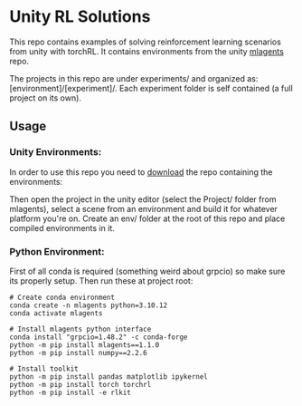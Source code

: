 # Unity RL Solutions
This repo contains examples of solving reinforcement learning scenarios from unity with torchRL. 
It contains environments from the unity [mlagents](https://github.com/Unity-Technologies/ml-agents) repo.

The projects in this repo are under experiments/ and organized as: [environment]/[experiment]/. 
Each experiment folder is self contained (a full project on its own). 

## **Usage**

### **Unity Environments**:

In order to use this repo you need to [download](https://docs.unity3d.com/Packages/com.unity.ml-agents@4.0/manual/Installation.html) the repo containing the environments:

Then open the project in the unity editor (select the Project/ folder from mlagents), select a scene from an environment and build it for whatever platform you're on.
Create an env/ folder at the root of this repo and place compiled environments in it.

### **Python Environment**:

First of all conda is required (something weird about grpcio) so make sure its properly setup. Then run these at project root:

```
# Create conda environment
conda create -n mlagents python=3.10.12
conda activate mlagents

# Install mlagents python interface
conda install "grpcio=1.48.2" -c conda-forge
python -m pip install mlagents==1.1.0
python -m pip install numpy==2.2.6

# Install toolkit
python -m pip install pandas matplotlib ipykernel
python -m pip install torch torchrl 
python -m pip install -e rlkit
```
